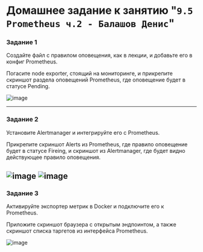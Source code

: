 # Домашнее задание к занятию "`9.5 Prometheus ч.2 - Балашов Денис`"
   
### Задание 1
Создайте файл с правилом оповещения, как в лекции, и добавьте его в конфиг Prometheus.

Погасите node exporter, стоящий на мониторинге, и прикрепите скриншот раздела оповещений Prometheus, где оповещение будет в статусе Pending.

![image](https://user-images.githubusercontent.com/117297288/218820605-fa4091d1-e8c6-4fd3-945f-5cba48ced6fd.png)

---

### Задание 2
Установите Alertmanager и интегрируйте его с Prometheus.

Прикрепите скриншот Alerts из Prometheus, где правило оповещение будет в статусе Fireing, и скриншот из Alertmanager, где будет видно действующее правило оповещения.

![image](https://user-images.githubusercontent.com/117297288/218827632-a1706fe3-1742-4bf4-913a-adb123754866.png)
![image](https://user-images.githubusercontent.com/117297288/218827572-01924567-27a0-46d5-b2e3-5be50243ef05.png)
---
### Задание 3
Активируйте экспортер метрик в Docker и подключите его к Prometheus.

Приложите скриншот браузера с открытым эндпоинтом, а также скриншот списка таргетов из интерфейса Prometheus.

![image](https://user-images.githubusercontent.com/117297288/218830059-5b77a127-3541-4d8f-8826-65a0519ba760.png)
